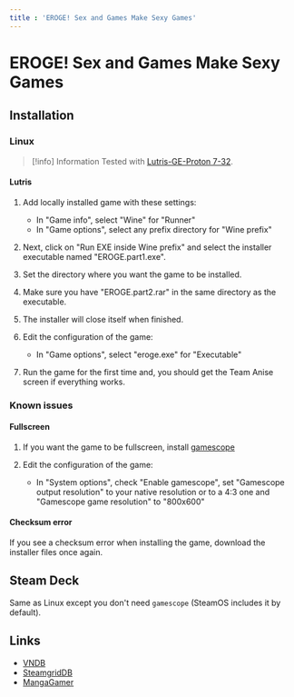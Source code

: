 ```yaml
---
title : 'EROGE! Sex and Games Make Sexy Games'
---
```


# EROGE! Sex and Games Make Sexy Games
## Installation

### Linux

> [!info] Information
> Tested with [Lutris-GE-Proton 7-32](/linux/adding-wine-versions).

#### Lutris

1. Add locally installed game with these settings:

   * In "Game info", select "Wine" for "Runner"
   * In "Game options", select any prefix directory for "Wine prefix"

2. Next, click on "Run EXE inside Wine prefix" and select the installer executable named "EROGE.part1.exe".
3. Set the directory where you want the game to be installed.
4. Make sure you have "EROGE.part2.rar" in the same directory as the executable.
5. The installer will close itself when finished.
6. Edit the configuration of the game:

   * In "Game options", select "eroge.exe" for "Executable"
  
7. Run the game for the first time and, you should get the Team Anise screen if everything works.

### Known issues

#### Fullscreen

1. If you want the game to be fullscreen, install [gamescope](/linux/gamescope)
2. Edit the configuration of the game:

   * In "System options", check "Enable gamescope", set "Gamescope output resolution" to your native resolution or to a 4:3 one and "Gamescope game resolution" to "800x600"

#### Checksum error

If you see a checksum error when installing the game, download the installer files once again.

## Steam Deck

Same as Linux except you don't need `gamescope` (SteamOS includes it by default).

## Links

* [VNDB](https://vndb.org/v4037)
* [SteamgridDB](https://www.steamgriddb.com/game/5257173)
* [MangaGamer](https://www.mangagamer.com/r18/detail.php?aflg=18over&product_code=4&af=ef78b80a04988a3935aab7ea04c218b5)
